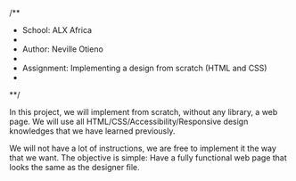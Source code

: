 /**
 * School: ALX Africa
 *
 * Author: Neville Otieno
 *
 * Assignment: Implementing a design from scratch (HTML and CSS)
 *
**/

In this project, we will implement from scratch, without any library, a web page. 
We will use all HTML/CSS/Accessibility/Responsive design knowledges that we have learned previously.

We will not have a lot of instructions, we are free to implement it the way that we want.
The objective is simple: Have a fully functional web page that looks the same as the designer file.